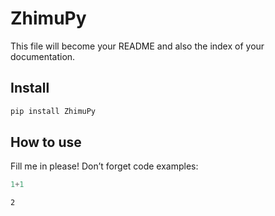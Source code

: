 ZhimuPy
================

<!-- WARNING: THIS FILE WAS AUTOGENERATED! DO NOT EDIT! -->

This file will become your README and also the index of your
documentation.

## Install

``` sh
pip install ZhimuPy
```

## How to use

Fill me in please! Don’t forget code examples:

``` python
1+1
```

    2

